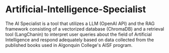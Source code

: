 # Artificial-Intelligence-Specialist
The AI Specialist is a tool that utilizes a LLM (OpenAI API) and the RAG framework consisting of a vectorized database (ChromaDB) and a retrieval tool (LangChanin) to interpret user queries about the field of Artificial Intelligence and respond adequately based on data collected from the  published books used in Algonquin College's AISF program.
